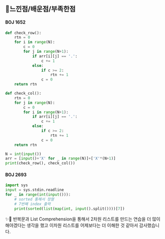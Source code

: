 ## :sparkler:느낀점/배운점/부족한점



#### BOJ 1652

```python
def check_row():
    rtn = 0
    for i in range(N):
        c = 0
        for j in range(N+1):
            if arr[i][j] == '.':
                c += 1
            else:
                if c >= 2:
                    rtn += 1
                c = 0
    return rtn

def check_col():
    rtn = 0
    for j in range(N):
        c = 0
        for i in range(N+1):
            if arr[i][j] == '.':
                c += 1
            else:
                if c >= 2:
                    rtn += 1
                c = 0
    return rtn

N = int(input())
arr = [input()+'X' for _ in range(N)]+['X'*(N+1)]
print(check_row(), check_col())
```



#### BOJ 2693

```python
import sys
input = sys.stdin.readline
for _ in range(int(input())):
    # sorted 통해서 정렬
    # 7번째 index 출력
    print(sorted(list(map(int, input().split())))[7])
```



:sparkles::rocket: 반복문과 List Comprehension을 통해서 2차원 리스트를 만드는 연습을 더 많이 해야겠다는 생각을 했고 이차원 리스트를 어제보다는 더 이해한 것 같아서 감사했습니다.
